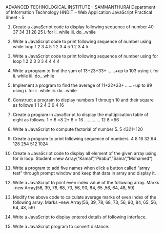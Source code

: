 ADVANCED TECHNOLOGICAL INSTITUTE – SAMMANTHURAI
Department of Information Technology HNDIT – Web Application JavaScript Practical Sheet - 5

1.	Create a JavaScript code to display following sequence of number 40 37 34 31 28 25
i.	for
ii.	while
iii.	do…while

2.	Write a JavaScript code to print following sequence of number using while loop 1 2 3 4 5
1 2 3 4 5
1 2 3 4 5

3.	Write a JavaScript code to print following sequence of number using for loop 1
2 2
3 3 3
4 4 4 4
4.	Write a program to find the sum of 13+23+33+ ……+up to 103 using
i.	for
ii.	while
iii.	do…while

5.	Implement a program to find the average of 11+22+33+ ……+up to 99 using
i.	for
ii.	while
iii.	do…while
6.	Construct a program to display numbers 1 through 10 and their square as follows
1	1
2	4
3	9
4	16
7.	Create a program in JavaScript to display the multiplication table of eight as follows. 1 * 8 =8
2* 8 = 16
………….
12 8 =96

8.	Write a JavaScript to compute factorial of number 5. 5 *4*3*2*1=120
9.	Create a program to print following sequence of numbers.
4	8	16	32	64	128	254	512	1024

10.	Create a JavaScript code to display all element of the given array using for in loop. Student =new Array(“Kamal”,”Pirabu”,”Sama”,”Mohamed”)
 
11.	Write a program to add five names when click a button called “array test”  through prompt window and keep that data in array and display it.

12.	Write a JavaScript to print even index value of the following array. Marks –new Array(56, 39, 78, 68, 73, 56, 90, 84, 65 ,56, 64, 48, 59)

13.	Modify the above code to calculate average marks of even index of the following array. Marks –new Array(56, 39, 78, 68, 73, 56, 90, 84, 65 ,56, 64, 48, 59)


14.	Write a JavaScript to display entered details of following interface.


15.	Write a JavaScript program to convert distance.

 

